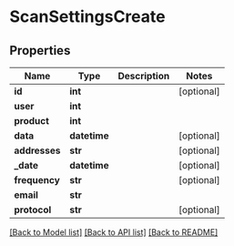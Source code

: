 # ScanSettingsCreate

## Properties
Name | Type | Description | Notes
------------ | ------------- | ------------- | -------------
**id** | **int** |  | [optional] 
**user** | **int** |  | 
**product** | **int** |  | 
**data** | **datetime** |  | [optional] 
**addresses** | **str** |  | [optional] 
**_date** | **datetime** |  | [optional] 
**frequency** | **str** |  | [optional] 
**email** | **str** |  | 
**protocol** | **str** |  | [optional] 

[[Back to Model list]](../README.md#documentation-for-models) [[Back to API list]](../README.md#documentation-for-api-endpoints) [[Back to README]](../README.md)



